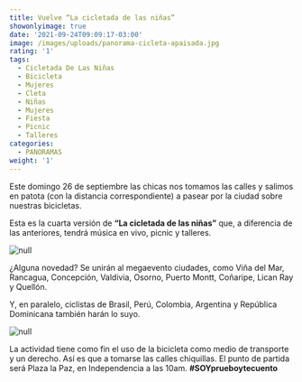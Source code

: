 ```yaml
---
title: Vuelve “La cicletada de las niñas”
showonlyimage: true
date: '2021-09-24T09:09:17-03:00'
image: /images/uploads/panorama-cicleta-apaisada.jpg
rating: '1'
tags:
  - Cicletada De Las Niñas
  - Bicicleta
  - Mujeres
  - Cleta
  - Niñas
  - Mujeres
  - Fiesta
  - Picnic
  - Talleres
categories:
  - PANORAMAS
weight: '1'
---
```

Este domingo 26 de septiembre las chicas nos tomamos las calles y salimos en patota (con la distancia correspondiente) a pasear por la ciudad sobre nuestras bicicletas.

<!--more-->

Esta es la cuarta versión de **“La cicletada de las niñas”** que, a diferencia de las anteriores, tendrá música en vivo, picnic y talleres.

![null](/images/uploads/panorama-cicleta-apaisada.jpg)

¿Alguna novedad? Se unirán al megaevento ciudades, como Viña del Mar, Rancagua, Concepción, Valdivia, Osorno, Puerto Montt, Coñaripe, Lican Ray y Quellón.

Y, en paralelo, ciclistas de Brasil, Perú, Colombia, Argentina y República Dominicana también harán lo suyo.

![null](/images/uploads/panorama-cicletada-nin-as.jpg)

La actividad tiene como fin el uso de la bicicleta como medio de transporte y un derecho. Así es que a tomarse las calles chiquillas. El punto de partida será Plaza la Paz, en Independencia a las 10am. **\#SOYprueboytecuento**

